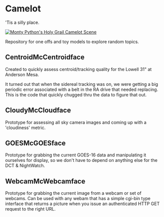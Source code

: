 # Camelot
'Tis a silly place. 

[![Monty Python's Holy Grail Camelot Scene](https://img.youtube.com/vi/SQCArh_R9dY/0.jpg)](https://www.youtube.com/watch?v=SQCArh_R9dY)

Repository for one offs and toy models to explore random topics.

## CentroidMcCentroidface

Created to quickly assess centroid/tracking quality for the Lowell 31" at Anderson Mesa.

It turned out that when the sidereal tracking was on, we were getting a big periodic error
associated with a belt in the RA drive that needed replacing.  This is the code that 
quickly chugged thru the data to figure that out.

## CloudyMcCloudface

Prototype for assessing all sky camera images and coming up with a 'cloudiness' metric.

## GOESMcGOESface

Prototype for grabbing the current GOES-16 data and manipulating it ourselves for display,
so we don't have to depend on anything else for the DCT & NightWatch.

## WebcamMcWebcamface

Prototype for grabbing the current image from a webcam or set of webcams. 
Can be used with any webam that has a simple cgi-bin type interface that returns a picture 
when you issue an authenticated HTTP GET request to the right URL.

